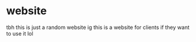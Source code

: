 # website
tbh this is just a random website
ig this is a website for clients if they want to use it lol
